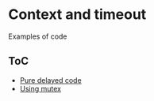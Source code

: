 # Context and timeout

Examples of code

## ToC

- [Pure delayed code](https://github.com/1eedaegon/go-context-timeout-sample/commit/4b340530c5474436df7831f37f39bedb899807a3)
- [Using mutex](https://github.com/1eedaegon/go-context-timeout-sample/commit/8b4b65cdbe2618a76cd43dc94b5783c64becdfc2)
